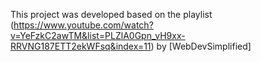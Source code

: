 This project was developed based on the playlist (https://www.youtube.com/watch?v=YeFzkC2awTM&list=PLZlA0Gpn_vH9xx-RRVNG187ETT2ekWFsq&index=11) by [WebDevSimplified]
